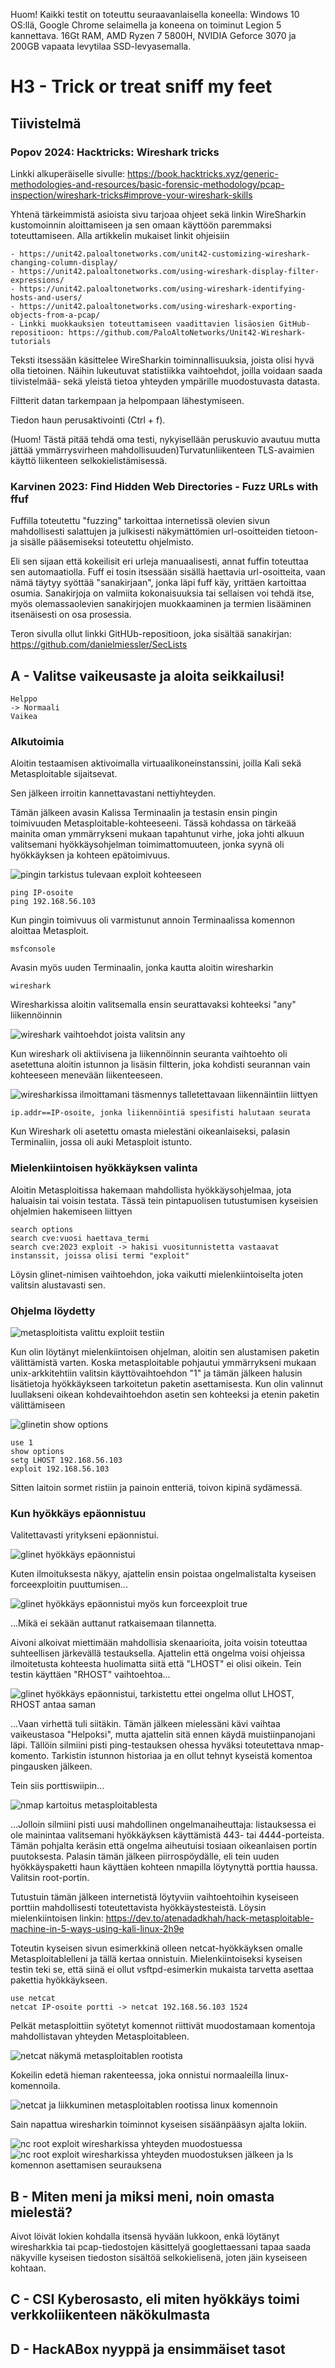 Huom! Kaikki testit on toteuttu seuraavanlaisella koneella: Windows 10 OS:llä, Google Chrome selaimella ja koneena on toiminut Legion 5 kannettava. 16Gt RAM, AMD Ryzen 7 5800H, NVIDIA Geforce 3070 ja 200GB vapaata levytilaa SSD-levyasemalla.

# H3 - Trick or treat sniff my feet

## Tiivistelmä 
### Popov 2024: Hacktricks: Wireshark tricks
Linkki alkuperäiselle sivulle: https://book.hacktricks.xyz/generic-methodologies-and-resources/basic-forensic-methodology/pcap-inspection/wireshark-tricks#improve-your-wireshark-skills

Yhtenä tärkeimmistä asioista sivu tarjoaa ohjeet sekä linkin WireSharkin kustomoinnin aloittamiseen ja sen omaan käyttöön paremmaksi toteuttamiseen.
Alla artikkelin mukaiset linkit ohjeisiin

    - https://unit42.paloaltonetworks.com/unit42-customizing-wireshark-changing-column-display/
    - https://unit42.paloaltonetworks.com/using-wireshark-display-filter-expressions/
    - https://unit42.paloaltonetworks.com/using-wireshark-identifying-hosts-and-users/
    - https://unit42.paloaltonetworks.com/using-wireshark-exporting-objects-from-a-pcap/
    - Linkki muokkauksien toteuttamiseen vaadittavien lisäosien GitHub-repositioon: https://github.com/PaloAltoNetworks/Unit42-Wireshark-tutorials

Teksti itsessään käsittelee WireSharkin toiminnallisuuksia, joista olisi hyvä olla tietoinen.
Näihin lukeutuvat statistiikka vaihtoehdot, joilla voidaan saada tiivistelmää- sekä yleistä tietoa yhteyden ympärille muodostuvasta datasta.

Filtterit datan tarkempaan ja helpompaan lähestymiseen.

Tiedon haun perusaktivointi (Ctrl + f).

(Huom! Tästä pitää tehdä oma testi, nykyisellään peruskuvio avautuu mutta jättää ymmärrysvirheen mahdollisuuden)Turvatunliikenteen TLS-avaimien käyttö liikenteen selkokielistämisessä.


### Karvinen 2023: Find Hidden Web Directories - Fuzz URLs with ffuf

Fuffilla toteutettu "fuzzing" tarkoittaa internetissä olevien sivun mahdollisesti salattujen ja julkisesti näkymättömien url-osoitteiden tietoon- ja sisälle pääsemiseksi toteutettu ohjelmisto.

Eli sen sijaan että kokeilisit eri urleja manuaalisesti, annat fuffin toteuttaa sen automaatiolla. Fuff ei tosin itsessään sisällä haettavia url-osoitteita, vaan nämä täytyy syöttää "sanakirjaan", jonka läpi fuff käy, yrittäen kartoittaa osumia. Sanakirjoja on valmiita kokonaisuuksia tai sellaisen voi tehdä itse, myös olemassaolevien sanakirjojen muokkaaminen ja termien lisääminen itsenäisesti on osa prosessia.

Teron sivulla ollut linkki GitHUb-repositioon, joka sisältää sanakirjan: https://github.com/danielmiessler/SecLists

## A - Valitse vaikeusaste ja aloita seikkailusi!

    Helppo
    -> Normaali
    Vaikea

### Alkutoimia

Aloitin testaamisen aktivoimalla virtuaalikoneinstanssini, joilla Kali sekä Metasploitable sijaitsevat.

Sen jälkeen irroitin kannettavastani nettiyhteyden.

Tämän jälkeen avasin Kalissa Terminaalin ja testasin ensin pingin toimivuuden Metasploitable-kohteeseeni.
Tässä kohdassa on tärkeää mainita oman ymmärrykseni mukaan tapahtunut virhe, joka johti alkuun valitsemani hyökkäysohjelman toimimattomuuteen, jonka syynä oli hyökkäyksen ja kohteen epätoimivuus.

![pingin tarkistus tulevaan exploit kohteeseen](https://github.com/user-attachments/assets/a79e1565-ea0c-4540-ad19-87d3c4a3be7a)
    
    ping IP-osoite
    ping 192.168.56.103

Kun pingin toimivuus oli varmistunut annoin Terminaalissa komennon aloittaa Metasploit.

    msfconsole

Avasin myös uuden Terminaalin, jonka kautta aloitin wiresharkin

    wireshark

Wiresharkissa aloitin valitsemalla ensin seurattavaksi kohteeksi "any" liikennöinnin

![wireshark vaihtoehdot joista valitsin any](https://github.com/user-attachments/assets/995e26b8-b140-4370-a606-7185196761ad)

Kun wireshark oli aktiivisena ja liikennöinnin seuranta vaihtoehto oli asetettuna aloitin istunnon ja lisäsin filtterin, joka kohdisti seurannan vain kohteeseen menevään liikenteeseen.

![wiresharkissa ilmoittamani täsmennys talletettavaan liikennäintiin liittyen](https://github.com/user-attachments/assets/f34bcc29-b60e-4720-a4c1-d1e2304bfaa3)

    ip.addr==IP-osoite, jonka liikennöintiä spesifisti halutaan seurata

Kun Wireshark oli asetettu omasta mielestäni oikeanlaiseksi, palasin Terminaliin, jossa oli auki Metasploit istunto.

### Mielenkiintoisen hyökkäyksen valinta

Aloitin Metasploitissa hakemaan mahdollista hyökkäysohjelmaa, jota haluaisin tai voisin testata.
Tässä tein pintapuolisen tutustumisen kyseisien ohjelmien hakemiseen liittyen 

    search options
    search cve:vuosi haettava_termi
    search cve:2023 exploit -> hakisi vuositunnistetta vastaavat instanssit, joissa olisi termi "exploit"

Löysin glinet-nimisen vaihtoehdon, joka vaikutti mielenkiintoiselta joten valitsin alustavasti sen.

### Ohjelma löydetty

![metasploitista valittu exploiit testiin](https://github.com/user-attachments/assets/93e7c355-0b0d-4e52-881e-c351c6775e25)

Kun olin löytänyt mielenkiintoisen ohjelman, aloitin sen alustamisen paketin välittämistä varten.
Koska metasploitable pohjautui ymmärrykseni mukaan unix-arkkitehtiin valitsin käyttövaihtoehdon "1" ja tämän jälkeen halusin lisätietoja hyökkäykseen tarkoitetun paketin asettamisesta.
Kun olin valinnut luullakseni oikean kohdevaihtoehdon asetin sen kohteeksi ja etenin paketin välittämiseen

![glinetin show options](https://github.com/user-attachments/assets/57b24bf2-01b6-4696-a7e6-cf87b7ca0cfa)

    
    use 1
    show options
    setg LHOST 192.168.56.103
    exploit 192.168.56.103

Sitten laitoin sormet ristiin ja painoin entteriä, toivon kipinä sydämessä.

### Kun hyökkäys epäonnistuu

Valitettavasti yritykseni epäonnistui.

![glinet hyökkäys epäonnistui](https://github.com/user-attachments/assets/5ae6a923-c7c8-4bd9-b2a1-b748b652a021)

Kuten ilmoituksesta näkyy, ajattelin ensin poistaa ongelmalistalta kyseisen forceexploitin puuttumisen...

![glinet hyökkäys epäonnistui myös kun forceexploit true](https://github.com/user-attachments/assets/f97e3dea-3b98-4806-a566-3fac84e20181)

...Mikä ei sekään auttanut ratkaisemaan tilannetta.

Aivoni alkoivat miettimään mahdollisia skenaarioita, joita voisin toteuttaa suhteellisen järkevällä testauksella.
Ajattelin että ongelma voisi ohjeissa ilmoitetusta kohteesta huolimatta siitä että "LHOST" ei olisi oikein. Tein testin käyttäen "RHOST" vaihtoehtoa...

![glinet hyökkäys epäonnistui, tarkistettu ettei ongelma ollut LHOST, RHOST antaa saman](https://github.com/user-attachments/assets/4e82fd28-accc-4bc0-bbd6-324cad1f391c)

...Vaan virhettä tuli siitäkin. Tämän jälkeen mielessäni kävi vaihtaa vaikeustasoa "Helpoksi", mutta ajattelin sitä ennen käydä muistiinpanojani läpi.
Tällöin silmiini pisti ping-testauksen ohessa hyväksi toteutettava nmap-komento. Tarkistin istunnon historiaa ja en ollut tehnyt kyseistä komentoa pingausken jälkeen.

Tein siis porttiswiipin...

![nmap kartoitus metasploitablesta](https://github.com/user-attachments/assets/b85e0eb7-cb60-4b49-aec7-283ea089cf38)

...Jolloin silmiini pisti uusi mahdollinen ongelmanaiheuttaja: listauksessa ei ole mainintaa valitsemani hyökkäyksen käyttämistä 443- tai 4444-porteista.
Tämän pohjalta keräsin että ongelma aiheutuisi tosiaan oikeanlaisen portin puutoksesta.
Palasin tämän jälkeen piirrospöydälle, eli tein uuden hyökkäyspaketti haun käyttäen kohteen nmapilla löytynyttä porttia haussa. Valitsin root-portin.

Tutustuin tämän jälkeen internetistä löytyviin vaihtoehtoihin kyseiseen porttiin mahdollisesti toteutettavista hyökkäystesteistä.
Löysin mielenkiintoisen linkin: https://dev.to/atenadadkhah/hack-metasploitable-machine-in-5-ways-using-kali-linux-2h9e

Toteutin kyseisen sivun esimerkkinä olleen netcat-hyökkäyksen omalle Metasploitablelleni ja tällä kertaa onnistuin.
Mielenkiintoiseksi kyseisen testin teki se, että siinä ei ollut vsftpd-esimerkin mukaista tarvetta asettaa pakettia hyökkäykseen.

    use netcat
    netcat IP-osoite portti -> netcat 192.168.56.103 1524

Pelkät metasploittiin syötetyt komennot riittivät muodostamaan komentoja mahdollistavan yhteyden Metasploitableen. 

![netcat näkymä metasploitablen rootista](https://github.com/user-attachments/assets/a184d8a7-d55b-4c26-aa07-207e6874658d)

Kokeilin edetä hieman rakenteessa, joka onnistui normaaleilla linux-komennoila.

![netcat ja liikkuminen metasploitablen rootissa linux komennoin](https://github.com/user-attachments/assets/66b9ed2f-bcba-4218-a9a1-34d0f9023da0)


Sain napattua wiresharkin toiminnot kyseisen sisäänpääsyn ajalta lokiin.

![nc root exploit wiresharkissa yhteyden muodostuessa](https://github.com/user-attachments/assets/3b838696-4f5c-40cf-ac6d-c711fe4c7273)
![nc root exploit wiresharkissa yhteyden muodostuksen jälkeen ja ls komennon asettamisen seurauksena](https://github.com/user-attachments/assets/19e4a0fe-53d6-464b-9d0b-454200788a53)


## B - Miten meni ja miksi meni, noin omasta mielestä?

Aivot löivät lokien kohdalla itsensä hyvään lukkoon, enkä löytänyt wiresharkkia tai pcap-tiedostojen käsittelyä googlettaessani tapaa saada näkyville kyseisen tiedoston sisältöä selkokielisenä, joten jäin kyseiseen kohtaan.

## C - CSI Kyberosasto, eli miten hyökkäys toimi verkkoliikenteen näkökulmasta

## D - HackABox nyyppä ja ensimmäiset tasot
